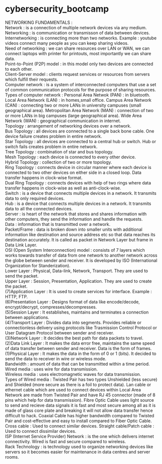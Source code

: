 # cybersecurity_bootcamp

NETWORKING FUNDAMENTALS : <br>
Network : is a connection of multiple network devices via any medium.<br>
Networking : is communication or transmisson of data between devices.<br>
Internetworking : is connecting more than two networks. Example : youtube videos connect many people as you can keep sharing videos. <br>
Need of networking : we can share resources over LAN or WAN, we can connect laptops with printer for printouts, most importantly we can share data.<br>
Point-to-Point (P2P) model : in this model only two devices are connected to each other.<br>
Client-Server model : clients request services or resources from servers which fulfill their requests.<br>
Computer network : is a system of interconnected computers that use a set of common communication protocols for the purpose of sharing resources.<br>
Types of computer network : Personal Area Netwok (PAN) : in bluetooth. Local Area Network (LAN) : in homes,small office. Campus Area Network (CAN) : connecting two or more LANs in university campuses (small geographical area). Metropolitan Area Network (MAN) : connection of two or more LANs in big campuses (large geographical area). Wide Area Network (WAN) : geographical communication in internet.<br>
Topology : arrangement of networking devices over a network.<br>
Bus Topology : all devices are connected to a single back bone cable. One device failure creates problem in entire network.<br>
Star Topology : all devices are connected to a central hub or switch. Hub or switch fails creates problem in entire network.<br>
Tree Topology : combination of star and bus topology.<br>
Mesh Topology : each device is connected to every other device.<br>
Hybrid Topology : collection of two or more topology.<br>
Ring Topology : connects device in circular manner where each device is connected to two other devices on either side in a closed loop. Data transfer happens in clock-wise format.<br>
Dual Ring Topology : connects devices with help of two rings where data transfer happens in clock-wise as well as anti-clock-wise.<br>
Switch : is a device that connects multiple devices in a network. It transmits data to only required devices. <br>
Hub : is a device that connects multiple devices in a network. It transmits data to all the connected devices. <br>
Server : is heart of the network that stores and shares information with other computers, they send the information and handle the requests.<br>
Data : information that is transmitted over a network. <br>
Packet/Frame : data is broken down into smaller units with additional information like destination and source address etc so that data reaches its destination accurately. It is called as packet in Network Layer but frame in Data Link Layer. <br>
OSI (Open System Interconnection) model : consists of 7 layers which works towards transfer of data from one network to another network across the globe between sender and receiver. It is developed by ISO (International Organization for Standerization). <br>
Lower Layer : Physical, Data-link, Network, Transport. They are used to send the packet. <br>
Upper Layer : Session, Presentation, Application. They are used to create the packet. <br>
(7)Application Layer : It is used to create services for interface. Example : HTTP, FTP. <br>
(6)Presentation Layer : Designs format of data like encode/decode, encrypt/decrypt, compresses/decompresses. <br>
(5)Session Layer : It establishes, maintains and terminates a connection between applications. <br>
(4)Transport Layer : Divides data into segments. Provides reliable or connectionless delivery using protocols like Trasmission Control Protocol or User Datagram Protocol between sender and receiver. <br>
(3)Network Layer : It decides the best path for data packets to travel.<br>
(2)Data Link Layer : It makes the data error free, maintains the same speed of data transfer between sender and receiver. Data is the form of frames. <br>
(1)Physical Layer : It makes the data in the form of 0 or 1 (bits). It decided to send the data to receiver in wire or wireless mode. <br>
Bandwidth : amount of data that can be transmitted within a time period. <br>
Wired media : uses wire for data transmission. <br>
Wireless media : uses electromagnetic waves for data transmission. <br>
Types of Wired media : Twisted Pair has two types Unshielded (less secure) and Shielded (more secure as there is a foil to protect data). Lan cable or ethernet cable which are used to connect devices within Local Area Network are made from Twisted Pair and have RJ 45 connector (made of 8 pins which help for data transmission). Fibre Optic Cable uses light source to send and recieve data signals it is fast and most secure among all as it is made of glass core plate and breaking it will not allow data transfer hence difficult to hack. Coaxial Cable has higher bandwidth compared to Twisted Pair and cost-effective and easy to install compared to Fiber Optic Cable. <br>
Cross cable : Used to connect similar devices. Straight cable/Patch cable : Used to connect dissimilar devices. <br>
ISP (Internet Service Provider) Network : is the one which delivers internet connectivity. Wired is fast and secure compared to wireless. <br>
Rack Technology : is technology used to organize networking devices like servers so it becomes easier for maintenance in data centres and server rooms. <br>
